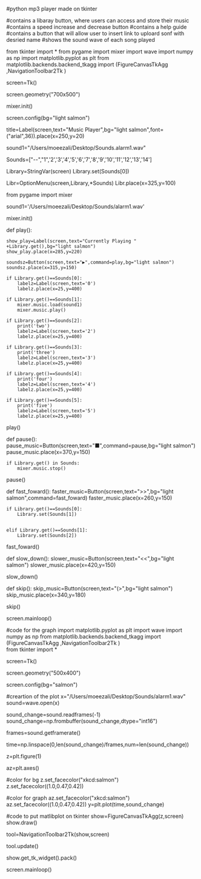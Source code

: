 #python mp3 player made on tkinter

#contains a libaray button, where users can access and store their music
#contains a speed increase and decrease button
#contains a help guide
#contains a button that will allow user to insert link to uploard sonf with desried name
#shows the sound wave of each song played

from tkinter import *
from pygame import mixer
import wave
import numpy as np
import matplotlib.pyplot as plt
from matplotlib.backends.backend_tkagg import (FigureCanvasTkAgg ,NavigationToolbar2Tk ) 

screen=Tk()

screen.geometry("700x500")

mixer.init()

screen.config(bg="light salmon")

title=Label(screen,text="Music Player",bg="light salmon",font=("arial",36)).place(x=250,y=20)


sound1="/Users/moeezali/Desktop/Sounds.alarm1.wav"

Sounds=["--","1",'2','3','4','5','6','7','8','9','10','11','12','13','14']

Library=StringVar(screen)
Library.set(Sounds[0])

Libr=OptionMenu(screen,Library,*Sounds)
Libr.place(x=325,y=100)

from pygame import mixer

sound1='/Users/moeezali/Desktop/Sounds/alarm1.wav'

mixer.init()

 
def play():
    
    show_play=Label(screen,text="Currently Playing " +Library.get(),bg="light salmon")
    show_play.place(x=285,y=220)

    soundsz=Button(screen,text="▶",command=play,bg="light salmon")
    soundsz.place(x=315,y=150)
    
    if Library.get()==Sounds[0]:
        labelz=Label(screen,text='0')
        labelz.place(x=25,y=400)
        
    if Library.get()==Sounds[1]:
        mixer.music.load(sound1)
        mixer.music.play()
          
    if Library.get()==Sounds[2]:
        print('two')
        labelz=Label(screen,text='2')
        labelz.place(x=25,y=400)
        
    if Library.get()==Sounds[3]:
        print('three')
        labelz=Label(screen,text='3')
        labelz.place(x=25,y=400)
        
    if Library.get()==Sounds[4]:
        print('four')
        labelz=Label(screen,text='4')
        labelz.place(x=25,y=400)
        
    if Library.get()==Sounds[5]:
        print('five')
        labelz=Label(screen,text='5')
        labelz.place(x=25,y=400)
        
    
play()

def pause():
    pause_music=Button(screen,text="■",command=pause,bg="light salmon")
    pause_music.place(x=370,y=150)
    
    if Library.get() in Sounds:
        mixer.music.stop()
        
    
pause()

def fast_foward():
    faster_music=Button(screen,text=">>",bg="light salmon",command=fast_foward)
    faster_music.place(x=260,y=150)
    
    if Library.get()==Sounds[0]:
        Library.set(Sounds[1]) 
   
       
    elif Library.get()==Sounds[1]:
        Library.set(Sounds[2])
                     
fast_foward()
    
def slow_down():
    slower_music=Button(screen,text="<<",bg="light salmon")
    slower_music.place(x=420,y=150)

slow_down()
       
def skip():
    skip_music=Button(screen,text="(>",bg="light salmon")
    skip_music.place(x=340,y=180)

skip()

    

screen.mainloop()



#code for the graph
import matplotlib.pyplot as plt
import wave
import numpy as np
from matplotlib.backends.backend_tkagg import (FigureCanvasTkAgg ,NavigationToolbar2Tk )                                     
from tkinter import *

screen=Tk()

screen.geometry("500x400")

screen.config(bg="salmon")



#creartion of the plot
x="/Users/moeezali/Desktop/Sounds/alarm1.wav"
sound=wave.open(x)

sound_change=sound.readframes(-1)
sound_change=np.frombuffer(sound_change,dtype="int16")

frames=sound.getframerate()

time=np.linspace(0,len(sound_change)/frames,num=len(sound_change))
                 
z=plt.figure(1)

az=plt.axes()


#color for bg
z.set_facecolor("xkcd:salmon")
z.set_facecolor((1.0,0.47,0.42))

#color for graph
az.set_facecolor("xkcd:salmon")
az.set_facecolor((1.0,0.47,0.42))
y=plt.plot(time,sound_change)




#code to put matlibplot on tkinter
show=FigureCanvasTkAgg(z,screen)
show.draw()

tool=NavigationToolbar2Tk(show,screen)

tool.update()

show.get_tk_widget().pack()



screen.mainloop()
